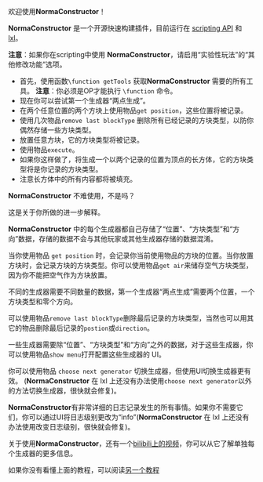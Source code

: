 欢迎使用**NormaConstructor**！

**NormaConstructor** 是一个开源快速构建插件，目前运行在 [scripting API](https://bedrock.dev/zh/docs/stable/Scripting) 和 [lxl](https://lxl.litetitle.com/)。

**注意**：如果你在scripting中使用 **NormaConstructor**，请启用“实验性玩法”的“其他修改功能”选项。

* 首先，使用函数`\function getTools` 获取**NormaConstructor** 需要的所有工具。
  **注意**：你必须是OP才能执行 `\function` 命令。
* 现在你可以尝试第一个生成器“两点生成”。
* 在两个任意位置的两个方块上使用物品`get position`，这些位置将被记录。
* 使用几次物品`remove last blockType` 删除所有已经记录的方块类型，以防你偶然存储一些方块类型。
* 放置任意方块，它的方块类型将被记录。
* 使用物品`execute`。
* 如果你这样做了，将生成一个以两个记录的位置为顶点的长方体，它的方块类型将是你记录的方块类型。
* 注意长方体中的所有内容都将被填充。

**NormaConstructor** 不难使用，不是吗？

这是关于你所做的进一步解释。

**NormaConstructor** 中的每个生成器都自己存储了“位置”、“方块类型”和“方向”数据，存储的数据不会与其他玩家或其他生成器存储的数据混淆。

当你使用物品 `get position` 时，会记录你当前使用物品的方块的位置。当你放置方块时，会记录方块的方块类型。你可以使用物品`get air`来储存空气方块类型，因为你不能把空气作为方块放置。

不同的生成器需要不同数量的数据，第一个生成器“两点生成”需要两个位置，一个方块类型和零个方向。

可以使用物品`remove last blockType`删除最后记录的方块类型，当然也可以用其它的物品删除最后记录的`postion`或`direction`。

一些生成器需要除“位置”、“方块类型”和“方向”之外的数据，对于这些生成器，你可以使用物品`show menu`打开配置这些生成器的 UI。

你可以使用物品 `choose next generator` 切换生成器，但使用UI切换生成器更有效。 (**NormaConstructor** 在 lxl 上还没有办法使用`choose next generator`以外的方法切换生成器，很快就会修复)。

**NormaConstructor**有非常详细的日志记录发生的所有事情。如果你不需要它们，你可以通过UI将日志级别更改为“info”(**NormaConstructor** 在 lxl 上还没有办法使用改变日志级别，很快就会修复)。

关于使用**NormaConstructor**，还有一个[bilibili上的视频](https://www.bilibili.com/video/BV1Wh411d7QN)，你可以从它了解单独每个生成器的更多信息。

如果你没有看懂上面的教程，可以阅读[另一个教程](tutorial.md)
